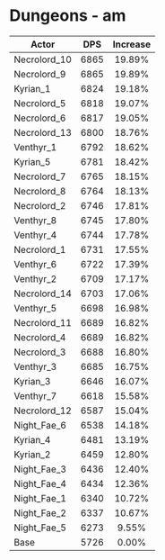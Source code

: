 # Dungeons - am
| Actor | DPS | Increase |
|---|:---:|:---:|
|Necrolord_10|6865|19.89%|
|Necrolord_9|6865|19.89%|
|Kyrian_1|6824|19.18%|
|Necrolord_5|6818|19.07%|
|Necrolord_6|6817|19.05%|
|Necrolord_13|6800|18.76%|
|Venthyr_1|6792|18.62%|
|Kyrian_5|6781|18.42%|
|Necrolord_7|6765|18.15%|
|Necrolord_8|6764|18.13%|
|Necrolord_2|6746|17.81%|
|Venthyr_8|6745|17.80%|
|Venthyr_4|6744|17.78%|
|Necrolord_1|6731|17.55%|
|Venthyr_6|6722|17.39%|
|Venthyr_2|6709|17.17%|
|Necrolord_14|6703|17.06%|
|Venthyr_5|6698|16.98%|
|Necrolord_11|6689|16.82%|
|Necrolord_4|6689|16.82%|
|Necrolord_3|6688|16.80%|
|Venthyr_3|6685|16.75%|
|Kyrian_3|6646|16.07%|
|Venthyr_7|6618|15.58%|
|Necrolord_12|6587|15.04%|
|Night_Fae_6|6538|14.18%|
|Kyrian_4|6481|13.19%|
|Kyrian_2|6459|12.80%|
|Night_Fae_3|6436|12.40%|
|Night_Fae_4|6434|12.36%|
|Night_Fae_1|6340|10.72%|
|Night_Fae_2|6337|10.67%|
|Night_Fae_5|6273|9.55%|
|Base|5726|0.00%|
